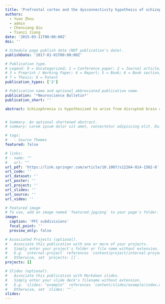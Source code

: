 ```yaml
---
title: 'Prefrontal cortex and the dysconnectivity hypothesis of schizophrenia'
authors:
  - Yuan Zhou
  - admin
  - Chenxiang Qiu
  - Tianzi Jiang
date: '2015-03-11T00:00:00Z'
doi: ''

# Schedule page publish date (NOT publication's date).
publishDate: '2017-01-01T00:00:00Z'

# Publication type.
# Legend: 0 = Uncategorized; 1 = Conference paper; 2 = Journal article;
# 3 = Preprint / Working Paper; 4 = Report; 5 = Book; 6 = Book section;
# 7 = Thesis; 8 = Patent
publication_types: ['2']

# Publication name and optional abbreviated publication name.
publication: '*Neuroscience Bulletin*'
publication_short: ''

abstract: Schizophrenia is hypothesized to arise from disrupted brain connectivity. This “dysconnectivity hypothesis” has generated interest in discovering whether there is anatomical and functional dysconnectivity between the prefrontal cortex (PFC) and other brain regions, and how this dysconnectivity is linked to the impaired cognitive functions and aberrant behaviors of schizophrenia. Critical advances in neuroimaging technologies, including diffusion tensor imaging (DTI) and functional magnetic resonance imaging (fMRI), make it possible to explore these issues. DTI affords the possibility to explore anatomical connectivity in the human brain in vivo and fMRI can be used to make inferences about functional connections between brain regions. In this review, we present major advances in the understanding of PFC anatomical and functional dysconnectivity and their implications in schizophrenia. We then briefly discuss future prospects that need to be explored in order to move beyond simple mapping of connectivity changes to elucidate the neuronal mechanisms underlying schizophrenia.


# Summary. An optional shortened abstract.
# summary: Lorem ipsum dolor sit amet, consectetur adipiscing elit. Duis posuere tellus ac convallis placerat. Proin tincidunt magna sed ex sollicitudin condimentum.

# tags:
#   - Source Themes
featured: false

# links:
# - name: ""
#   url: ""
url_pdf: 'https://link.springer.com/article/10.1007/s12264-014-1502-8'
url_code: ''
url_dataset: ''
url_poster: ''
url_project: ''
url_slides: ''
url_source: ''
url_video: ''

# Featured image
# To use, add an image named `featured.jpg/png` to your page's folder.
image:
  caption: 'PFC subdivisions'
  focal_point: ''
  preview_only: false

# Associated Projects (optional).
#   Associate this publication with one or more of your projects.
#   Simply enter your project's folder or file name without extension.
#   E.g. `internal-project` references `content/project/internal-project/index.md`.
#   Otherwise, set `projects: []`.
projects: []

# Slides (optional).
#   Associate this publication with Markdown slides.
#   Simply enter your slide deck's filename without extension.
#   E.g. `slides: "example"` references `content/slides/example/index.md`.
#   Otherwise, set `slides: ""`.
slides:
---
```

